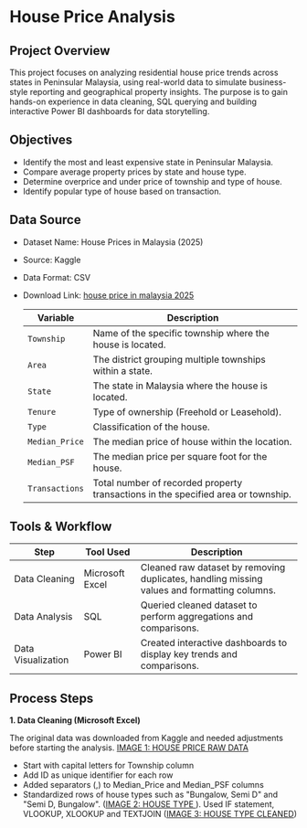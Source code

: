 # House Price Analysis

## Project Overview
This project focuses on analyzing residential house price trends across states in Peninsular Malaysia, using real-world data to simulate business-style reporting and geographical property insights. The purpose is to gain hands-on experience in data cleaning, SQL querying and building interactive Power BI dashboards for data storytelling.

## Objectives
- Identify the most and least expensive state in Peninsular Malaysia.
- Compare average property prices by state and house type.
- Determine overprice and under price of township and type of house.
- Identify popular type of house based on transaction.

## Data Source
- Dataset Name: House Prices in Malaysia (2025)
- Source: Kaggle
- Data Format: CSV
- Download Link: [house price in malaysia 2025](https://www.kaggle.com/datasets/lyhatt/house-prices-in-malaysia-2025/data)

    | **Variable**     | **Description**                                                                 |
    |------------------|----------------------------------------------------------------------------------|
    | `Township`       | Name of the specific township where the house is located. |
    | `Area`           |  The district grouping multiple townships within a state. |
    | `State`          | The state in Malaysia where the house is located. |
    | `Tenure`         | Type of ownership (Freehold or Leasehold).                       |
    | `Type`           | Classification of the house.      |
    | `Median_Price`   | The median price of house within the location.       |
    | `Median_PSF`     | The median price per square foot for the house.         |
    | `Transactions`   | Total number of recorded property transactions in the specified area or township.|

## Tools & Workflow
| **Step**                  |**Tool Used**        | **Description**                                                                 |
|-----------------------------|----------------------------------------|---------------------------------------------------------------------------------|
|Data Cleaning  | Microsoft Excel         | Cleaned raw dataset by removing duplicates, handling missing values and formatting columns. |
|Data Analysis  | SQL             | Queried cleaned dataset to perform aggregations and comparisons. |
|Data Visualization | Power BI                | Created interactive dashboards to display key trends and comparisons.          |

## Process Steps

**1. Data Cleaning (Microsoft Excel)**

The original data was downloaded from Kaggle and needed adjustments before starting the analysis.
[IMAGE 1: HOUSE PRICE RAW DATA](1_houseprice_data_raw.png)

- Start with capital letters for Township column
- Add ID as unique identifier for each row
- Added separators (,) to Median_Price and Median_PSF columns
- Standardized rows of house types such as "Bungalow, Semi D" and "Semi D, Bungalow". ([IMAGE 2: HOUSE TYPE ](2_house_type.png)). 
Used IF statement, VLOOKUP, XLOOKUP and TEXTJOIN ([IMAGE 3: HOUSE TYPE CLEANED](3_house_type_cleaned))


 

